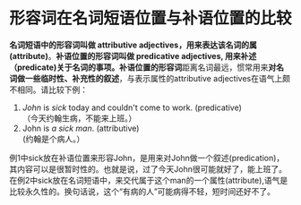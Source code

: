 # 形容词在名词短语位置与补语位置的比较

<b>名词短语中的形容词叫做 **attributive adjectives**，用来表达该名词的**属(attribute)**</b>。<b>补语位置的形容词叫做 **predicative adjectives**, 用来**补述（predicate)关于名词的事项**。</b><b>补语位置的形容词</b>距离名词最远，惯常用来<b>对名词做一些临时性、补充性的叙述</b>，与表示属性的attributive adjectives在语气上颇不相同。请比较下例：  
1. <em>John</em> is <em>sick</em> today and couldn't come to work. (predicative)    
（今天约翰生病，不能来上班。）  
2. John is <em>a sick man</em>. (attributive)   
 (约翰是个病人。）   

例1中sick放在补语位置来形容John，是用来对John做一个叙述(predication)，其内容可以是很暂时性的。也就是说，过了今天John很可能就好了，能上班了。  
在例2中sick放在名词短语中，来交代属于这个man的一个属性(attribute),语气是比较永久性的。换句话说，这个“有病的人”可能病得不轻，短时间还好不了。